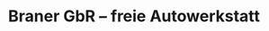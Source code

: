 ---
title: "Braner GbR – freie Autowerkstatt"
url: /worms/braner-gbr-freie-autowerkstatt/
shop: Autowerkstatt
---